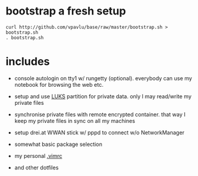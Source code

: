# bootstrap a fresh setup

    curl http://github.com/vpavlu/base/raw/master/bootstrap.sh > bootstrap.sh
    . bootstrap.sh

# includes
 - console autologin on tty1 w/ rungetty (optional).
   everybody can use my notebook for browsing the web etc.

 - setup and use [LUKS][1] partition for private data.
   only I may read/write my private files

 - synchronise private files with remote encrypted container.
   that way I keep my private files in sync on all my machines

 - setup drei.at WWAN stick w/ pppd
   to connect w/o NetworkManager

 - somewhat basic package selection

 - my personal <a href="http://github.com/vpavlu/base/raw/master/home/.vimrc">.vimrc</a>

 - and other dotfiles


[1]: http://code.google.com/p/cryptsetup/ "LUKS/dm-crypt"
